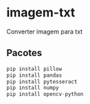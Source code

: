 # imagem-txt

Converter imagem para txt

## Pacotes

```python
pip install pillow
pip install pandas
pip install pytesseract
pip install numpy
pip install opencv-python
```
